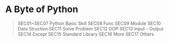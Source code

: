 # A Byte of Python
> SEC01~SEC07 Python Basic Skill
> SEC08 Func
> SEC09 Module
> SEC10 Data Struction
> SEC11 Solve Problem
> SEC12 OOP
> SEC13 Input - Output
> SEC14 Except
> SEC15 Standard Library
> SEC16 More
> SEC17 Others